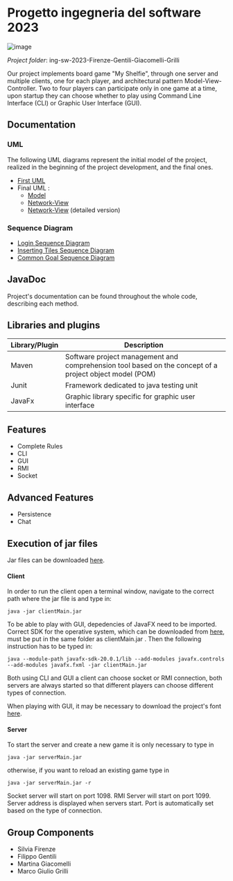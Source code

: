 # **Progetto ingegneria del software 2023**

![image](https://github.com/FilippoGentili/ing-sw-2023-Firenze-Gentili-Giacomelli-Grilli/assets/125986747/4e649d56-23f9-4c2b-9767-cb793ac55d93)

_Project folder_: ing-sw-2023-Firenze-Gentili-Giacomelli-Grilli

Our project implements board game "My Shelfie", through one server and multiple clients, one for each player, and architectural pattern Model-View-Controller. Two to four players can participate only in one game at a time, upon startup they can choose whether to play using Command Line Interface (CLI) or Graphic User Interface (GUI). 

## **Documentation**

### UML

The following UML diagrams represent the initial model of the project, realized in the beginning of the project development, and the final ones.
- [First UML](MyShelfie/src/deliverables/uml/uml_initial.jpg)
- Final UML :
  - [Model](MyShelfie/src/deliverables/uml/uml_model.png)
  - [Network-View](MyShelfie/src/deliverables/uml/uml_network_view.png)
  - [Network-View](MyShelfie/src/deliverables/uml/uml_network_view_detailed.png) (detailed version)


### Sequence Diagram
- [Login Sequence Diagram](MyShelfie/src/deliverables/uml/Sequence_Diagram_Login.png)
- [Inserting Tiles Sequence Diagram](MyShelfie/src/deliverables/uml/Sequence_diagram_Inserting_tiles.png)
- [Common Goal Sequence Diagram](MyShelfie/src/deliverables/uml/Sequence_diagram_commonGoal.png)

## **JavaDoc**
Project's documentation can be found throughout the whole code, describing each method. 

## **Libraries and plugins**
Library/Plugin | Description
---------------|------------
Maven | Software project management and comprehension tool based on the concept of a project object model (POM)|
Junit | Framework dedicated to java testing unit |
JavaFx | Graphic library specific for graphic user interface

## **Features**
- Complete Rules
- CLI
- GUI
- RMI
- Socket
## **Advanced Features**
- Persistence
- Chat

## **Execution of jar files**
Jar files can be downloaded [here](MyShelfie/src/deliverables/jar).

#### **Client**

In order to run the client open a terminal window, navigate to the correct path where the jar file is and type in:

```
java -jar clientMain.jar
```

To be able to play with GUI, depedencies of JavaFX need to be imported. Correct SDK for the operative system, which can be downloaded from [here](https://gluonhq.com/products/javafx/), must be put in the same folder as clientMain.jar .
Then the following instruction has to be typed in:

```
java --module-path javafx-sdk-20.0.1/lib --add-modules javafx.controls --add-modules javafx.fxml -jar clientMain.jar
```

Both using CLI and GUI a client can choose socket or RMI connection, both servers are always started so that different players can choose different types of connection.

When playing with GUI, it may be necessary to download the project's font [here](http://legionfonts.com/fonts/blackadder-itc). 

#### **Server**

To start the server and create a new game it is only necessary to type in

```
java -jar serverMain.jar
```
otherwise, if you want to reload an existing game type in

```
java -jar serverMain.jar -r
```

Socket server will start on port 1098. RMI Server will start on port 1099.
Server address is displayed when servers start. Port is automatically set based on the type of connection.

## **Group Components**
- Silvia Firenze
- Filippo Gentili
- Martina Giacomelli
- Marco Giulio Grilli

